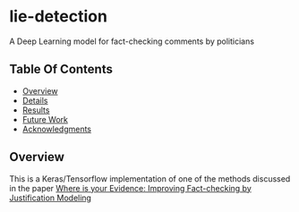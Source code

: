 # lie-detection
A Deep Learning model for fact-checking comments by politicians

## Table Of Contents
-  [Overview](#overview)
-  [Details](#details)
-  [Results](#results)
-  [Future Work](#future-work)
-  [Acknowledgments](#acknowledgments)

## Overview
This is a Keras/Tensorflow implementation of one of the methods discussed in the paper [Where is your Evidence: Improving Fact-checking by Justification
Modeling](http://www.cs.columbia.edu/~sdp2137/papers/evidence_paper.pdf)
